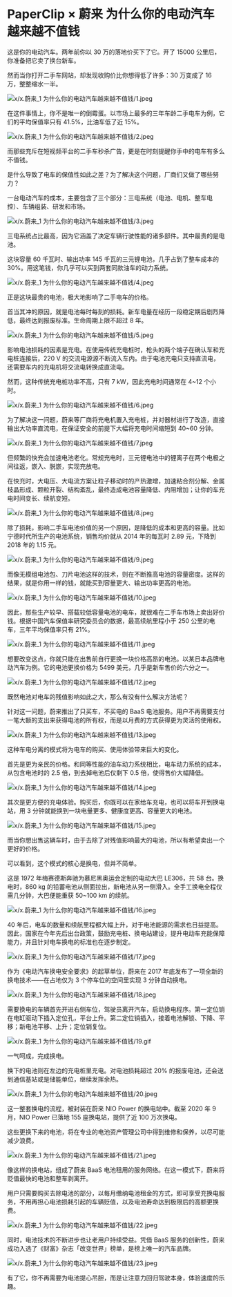 # PaperClip × 蔚来 为什么你的电动汽车越来越不值钱

这是你的电动汽车。两年前你以 30 万的落地价买下了它。开了 15000 公里后，你准备把它卖了换台新车。

然而当你打开二手车网站，却发现收购价比你想得低了许多：30 万变成了 16 万，整整缩水一半。

![x/x.蔚来_1 为什么你的电动汽车越来越不值钱/1.jpeg](https://cdn.jsdelivr.net/gh/just-prog/static/image/x/x.蔚来_1%20为什么你的电动汽车越来越不值钱/1.jpeg)

在这件事情上，你不是唯一的倒霉蛋。以市场上最多的三年车龄二手电车为例，它们的平均保值率只有 41.5%，比油车低了近 15%。

![x/x.蔚来_1 为什么你的电动汽车越来越不值钱/2.jpeg](https://cdn.jsdelivr.net/gh/just-prog/static/image/x/x.蔚来_1%20为什么你的电动汽车越来越不值钱/2.jpeg)

而那些充斥在短视频平台的二手车秒杀广告，更是在时刻提醒你手中的电车有多么不值钱。

是什么导致了电车的保值性如此之差？为了解决这个问题，厂商们又做了哪些努力？

一台电动汽车的成本，主要包含了三个部分：三电系统（电池、电机、整车电控）、车辆组装、研发和市场。

![x/x.蔚来_1 为什么你的电动汽车越来越不值钱/3.jpeg](https://cdn.jsdelivr.net/gh/just-prog/static/image/x/x.蔚来_1%20为什么你的电动汽车越来越不值钱/3.jpeg)

三电系统占比最高，因为它涵盖了决定车辆行驶性能的诸多部件。其中最贵的是电池。

这块容量 60 千瓦时、输出功率 145 千瓦的三元锂电池，几乎占到了整车成本的 30%。用这笔钱，你几乎可以买到两套同款油车的动力系统。

![x/x.蔚来_1 为什么你的电动汽车越来越不值钱/4.jpeg](https://cdn.jsdelivr.net/gh/just-prog/static/image/x/x.蔚来_1%20为什么你的电动汽车越来越不值钱/4.jpeg)

正是这块最贵的电池，极大地影响了二手电车的价格。

首当其冲的原因，就是电池每时每刻的损耗。新车电量在经历一段稳定期后剧烈降低，最终达到报废标准。生命周期上限不超过 8 年。

![x/x.蔚来_1 为什么你的电动汽车越来越不值钱/5.jpeg](https://cdn.jsdelivr.net/gh/just-prog/static/image/x/x.蔚来_1%20为什么你的电动汽车越来越不值钱/5.jpeg)

影响电池损耗的因素是充电。在使用传统充电桩时，枪头的两个端子在确认车和充电桩连接后，220 V 的交流电源源不断流入车内。由于电池充电只支持直流电，还需要车内的充电机将交流电转换成直流电。

然而，这种传统充电桩功率不高，只有 7 kW，因此充电时间通常在 4\~12 个小时。

![x/x.蔚来_1 为什么你的电动汽车越来越不值钱/6.jpeg](https://cdn.jsdelivr.net/gh/just-prog/static/image/x/x.蔚来_1%20为什么你的电动汽车越来越不值钱/6.jpeg)

为了解决这一问题，蔚来等厂商将充电机置入充电桩，并对器材进行了改造，直接输出大功率直流电，在保证安全的前提下大幅将充电时间缩短到 40\~60 分钟。

![x/x.蔚来_1 为什么你的电动汽车越来越不值钱/7.jpeg](https://cdn.jsdelivr.net/gh/just-prog/static/image/x/x.蔚来_1%20为什么你的电动汽车越来越不值钱/7.jpeg)

但频繁的快充会加速电池老化。常规充电时，三元锂电池中的锂离子在两个电极之间往返，嵌入、脱嵌，实现充放电。

在快充时，大电压、大电流方案让粒子移动时的产热激增，加速粘合剂分解、金属枝晶形成、颗粒开裂、结构紊乱，最终造成电池容量降低、内阻增加；让你的车充电时间变长、续航变短。

![x/x.蔚来_1 为什么你的电动汽车越来越不值钱/8.jpeg](https://cdn.jsdelivr.net/gh/just-prog/static/image/x/x.蔚来_1%20为什么你的电动汽车越来越不值钱/8.jpeg)

除了损耗，影响二手车电池价值的另一个原因，是降低的成本和更高的容量。比如宁德时代所生产的电池系统，销售均价就从 2014 年的每瓦时 2.89 元，下降到 2018 年的 1.15 元。

![x/x.蔚来_1 为什么你的电动汽车越来越不值钱/9.jpeg](https://cdn.jsdelivr.net/gh/just-prog/static/image/x/x.蔚来_1%20为什么你的电动汽车越来越不值钱/9.jpeg)

而像无模组电池包、刀片电池这样的技术，则在不断推高电池的容量密度。这样的结果，就是你用一样的钱，就能买到容量更大、输出功率更高的电池。

![x/x.蔚来_1 为什么你的电动汽车越来越不值钱/10.jpeg](https://cdn.jsdelivr.net/gh/just-prog/static/image/x/x.蔚来_1%20为什么你的电动汽车越来越不值钱/10.jpeg)

因此，那些生产较早、搭载较低容量电池的电车，就很难在二手车市场上卖出好价钱。根据中国汽车保值率研究委员会的数据，最高续航里程小于 250 公里的电车，三年平均保值率只有 21%。

![x/x.蔚来_1 为什么你的电动汽车越来越不值钱/11.jpeg](https://cdn.jsdelivr.net/gh/just-prog/static/image/x/x.蔚来_1%20为什么你的电动汽车越来越不值钱/11.jpeg)

想要改变这点，你就只能在出售前自行更换一块价格高昂的电池。以某日本品牌电动汽车为例。它的电池更换价格为 5499 美元，几乎是新车售价的六分之一。

![x/x.蔚来_1 为什么你的电动汽车越来越不值钱/12.jpeg](https://cdn.jsdelivr.net/gh/just-prog/static/image/x/x.蔚来_1%20为什么你的电动汽车越来越不值钱/12.jpeg)

既然电池对电车的残值影响如此之大，那么有没有什么解决方法呢？

针对这一问题，蔚来推出了只买车，不买电的 BaaS 电池服务。用户不再需要支付一笔大额的支出来获得电池的所有权，而是以月费的方式获得更为灵活的使用权。

![x/x.蔚来_1 为什么你的电动汽车越来越不值钱/13.jpeg](https://cdn.jsdelivr.net/gh/just-prog/static/image/x/x.蔚来_1%20为什么你的电动汽车越来越不值钱/13.jpeg)

这种车电分离的模式将为电车的购买、使用体验带来巨大的变化。

首先是更为亲民的价格。和同等性能的油车动力系统相比，电车动力系统的成本，从包含电池时的 2.5 倍，到去掉电池后仅剩下 0.5 倍，使得售价大幅降低。

![x/x.蔚来_1 为什么你的电动汽车越来越不值钱/14.jpeg](https://cdn.jsdelivr.net/gh/just-prog/static/image/x/x.蔚来_1%20为什么你的电动汽车越来越不值钱/14.jpeg)

其次是更方便的充电体验。购买后，你既可以在家给车充电，也可以将车开到换电站，用 3 分钟就能换到一块电量更多、健康度更高、容量更大的电池。

![x/x.蔚来_1 为什么你的电动汽车越来越不值钱/15.jpeg](https://cdn.jsdelivr.net/gh/just-prog/static/image/x/x.蔚来_1%20为什么你的电动汽车越来越不值钱/15.jpeg)

而当你想出售这辆车时，由于去除了对残值影响最大的电池，所以有希望卖出一个更好的价格。

可以看到，这个模式的核心是换电，但并不简单。

这是 1972 年梅赛德斯奔驰为慕尼黑奥运会定制的电动大巴 LE306，共 58 台。换电时，860 kg 的铅蓄电池从侧面拉出，新电池从另一侧滑入。全手工换电全程仅需几分钟，大巴便能重获 50\~100 km 的续航。

![x/x.蔚来_1 为什么你的电动汽车越来越不值钱/16.jpeg](https://cdn.jsdelivr.net/gh/just-prog/static/image/x/x.蔚来_1%20为什么你的电动汽车越来越不值钱/16.jpeg)

40 年后，电车的数量和续航里程都大幅上升，对于电池能源的需求也日益提高。因此，国家在今年先后出台政策，鼓励充电桩、换电站建设，提升电动车充能保障能力，并且针对电车换电的标准也在逐步制定。

![x/x.蔚来_1 为什么你的电动汽车越来越不值钱/17.jpeg](https://cdn.jsdelivr.net/gh/just-prog/static/image/x/x.蔚来_1%20为什么你的电动汽车越来越不值钱/17.jpeg)

作为《电动汽车换电安全要求》的起草单位，蔚来在 2017 年底发布了一项全新的换电技术——在占地仅为 3 个停车位的空间里实现 3 分钟自动换电。

![x/x.蔚来_1 为什么你的电动汽车越来越不值钱/18.jpeg](https://cdn.jsdelivr.net/gh/just-prog/static/image/x/x.蔚来_1%20为什么你的电动汽车越来越不值钱/18.jpeg)

需要换电的车辆首先开进右侧车位，驾驶员离开汽车，启动换电程序。第一定位销在电缸驱动下插入定位孔，平台上升。第二定位销插入，接着电池解锁、下降、平移；新电池平移、上升；定位销复位。

![x/x.蔚来_1 为什么你的电动汽车越来越不值钱/19.gif](https://cdn.jsdelivr.net/gh/just-prog/static/image/x/x.蔚来_1%20为什么你的电动汽车越来越不值钱/19.gif)

一气呵成，完成换电。

换下的电池则在左边的充电桩里充电。对电池损耗超过 20% 的报废电池，还会送到通信基站或是储能单位，继续发挥余热。

![x/x.蔚来_1 为什么你的电动汽车越来越不值钱/20.jpeg](https://cdn.jsdelivr.net/gh/just-prog/static/image/x/x.蔚来_1%20为什么你的电动汽车越来越不值钱/20.jpeg)

这一整套换电的流程，被封装在蔚来 NIO Power 的换电站中。截至 2020 年 9 月，NIO Power 已落地 155 座换电站，提供了近 100 万次换电。

这些更换下来的电池，将在专业的电池资产管理公司中得到维修和保养，以尽可能减少浪费。

![x/x.蔚来_1 为什么你的电动汽车越来越不值钱/21.jpeg](https://cdn.jsdelivr.net/gh/just-prog/static/image/x/x.蔚来_1%20为什么你的电动汽车越来越不值钱/21.jpeg)

像这样的换电站，组成了蔚来 BaaS 电池租用的服务网络。在这一模式下，蔚来将贬值最快的电池和整车剥离开。

用户只需要购买去除电池的部分，以每月缴纳电池租金的方式，即可享受充换电服务，不用再担心电池损耗引起的车辆贬值，以及电池寿命达到极限后的高额更换费。

![x/x.蔚来_1 为什么你的电动汽车越来越不值钱/22.jpeg](https://cdn.jsdelivr.net/gh/just-prog/static/image/x/x.蔚来_1%20为什么你的电动汽车越来越不值钱/22.jpeg)

同时，电池技术的不断进步也让老用户持续受益。凭借 BaaS 服务的创新性，蔚来成功入选了《财富》杂志「改变世界」榜单，是榜上唯一的汽车品牌。

![x/x.蔚来_1 为什么你的电动汽车越来越不值钱/23.jpeg](https://cdn.jsdelivr.net/gh/just-prog/static/image/x/x.蔚来_1%20为什么你的电动汽车越来越不值钱/23.jpeg)

有了它，你不再需要为电池提心吊胆，而是让注意力回归驾驶本身，体验速度的乐趣。
